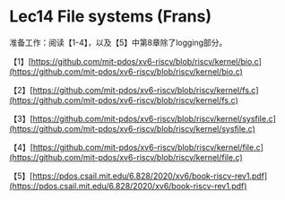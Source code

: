 # Lec14 File systems \(Frans\)

准备工作：阅读【1-4】，以及【5】中第8章除了logging部分。

【1】[https://github.com/mit-pdos/xv6-riscv/blob/riscv/kernel/bio.c](https://github.com/mit-pdos/xv6-riscv/blob/riscv/kernel/bio.c)

【2】[https://github.com/mit-pdos/xv6-riscv/blob/riscv/kernel/fs.c](https://github.com/mit-pdos/xv6-riscv/blob/riscv/kernel/fs.c)

【3】[https://github.com/mit-pdos/xv6-riscv/blob/riscv/kernel/sysfile.c](https://github.com/mit-pdos/xv6-riscv/blob/riscv/kernel/sysfile.c)

【4】[https://github.com/mit-pdos/xv6-riscv/blob/riscv/kernel/file.c](https://github.com/mit-pdos/xv6-riscv/blob/riscv/kernel/file.c)

【5】[https://pdos.csail.mit.edu/6.828/2020/xv6/book-riscv-rev1.pdf](https://pdos.csail.mit.edu/6.828/2020/xv6/book-riscv-rev1.pdf)


